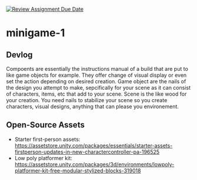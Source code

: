 [![Review Assignment Due Date](https://classroom.github.com/assets/deadline-readme-button-22041afd0340ce965d47ae6ef1cefeee28c7c493a6346c4f15d667ab976d596c.svg)](https://classroom.github.com/a/d-DorLAf)
# minigame-1
## Devlog
Compoents are essentially the instructions manual of a build that are put to like game objects for example. They offer change of visual display or even set the action depending on desired creation. Game object are the nails of the design you attempt to make, sepcifically for your scene as it can consist of characters, items, etc that add to your scene. Scene is the like wood for your creation. You need nails to stabilize your scene so you create characters, visual designs, anything that can please you environement. 
## Open-Source Assets
- Starter first-person assets: https://assetstore.unity.com/packages/essentials/starter-assets-firstperson-updates-in-new-charactercontroller-pa-196525
- Low poly platformer kit: https://assetstore.unity.com/packages/3d/environments/lowpoly-platformer-kit-free-modular-stylized-blocks-319018 
